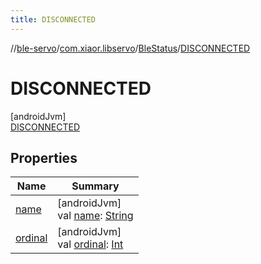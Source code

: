 ```yaml
---
title: DISCONNECTED
---
```

//[ble-servo](../../../../index.html)/[com.xiaor.libservo](../../index.html)/[BleStatus](../index.html)/[DISCONNECTED](index.html)



# DISCONNECTED



[androidJvm]\
[DISCONNECTED](index.html)



## Properties


| Name | Summary |
|---|---|
| [name](../../-motor-def/-v-e-r-t-i-c-a-l/index.html#-372974862%2FProperties%2F1561244741) | [androidJvm]<br>val [name](../../-motor-def/-v-e-r-t-i-c-a-l/index.html#-372974862%2FProperties%2F1561244741): [String](https://kotlinlang.org/api/latest/jvm/stdlib/kotlin/-string/index.html) |
| [ordinal](../../-motor-def/-v-e-r-t-i-c-a-l/index.html#-739389684%2FProperties%2F1561244741) | [androidJvm]<br>val [ordinal](../../-motor-def/-v-e-r-t-i-c-a-l/index.html#-739389684%2FProperties%2F1561244741): [Int](https://kotlinlang.org/api/latest/jvm/stdlib/kotlin/-int/index.html) |

